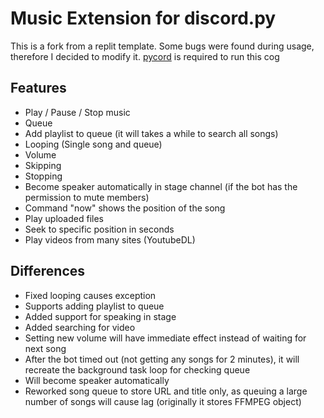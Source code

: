 # Music Extension for discord.py
This is a fork from a replit template. Some bugs were found during usage, therefore I decided to modify it.
[pycord](https://github.com/Pycord-Development/pycord) is required to run this cog
## Features
- Play / Pause / Stop music
- Queue
- Add playlist to queue (it will takes a while to search all songs)
- Looping (Single song and queue)
- Volume
- Skipping
- Stopping
- Become speaker automatically in stage channel (if the bot has the permission to mute members)
- Command "now" shows the position of the song
- Play uploaded files
- Seek to specific position in seconds
- Play videos from many sites (YoutubeDL)

## Differences
- Fixed looping causes exception
- Supports adding playlist to queue
- Added support for speaking in stage
- Added searching for video
- Setting new volume will have immediate effect instead of waiting for next song
- After the bot timed out (not getting any songs for 2 minutes), it will recreate the background task loop for checking queue
- Will become speaker automatically
- Reworked song queue to store URL and title only, as queuing a large number of songs will cause lag (originally it stores FFMPEG object)